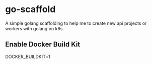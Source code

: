 # go-scaffold

A simple golang scaffolding to help me to create new api projects or workers with golang on k8s.

## Enable Docker Build Kit

DOCKER_BUILDKIT=1

